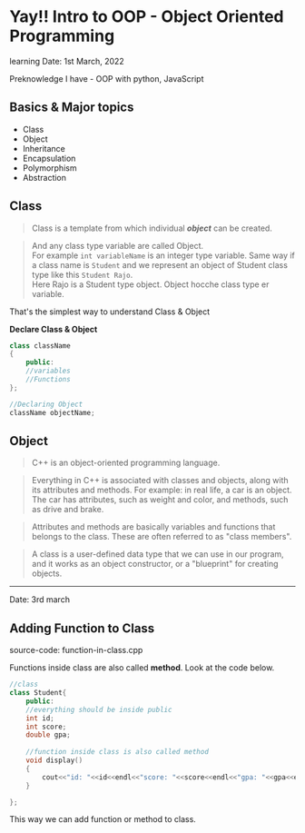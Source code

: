 # Yay!! Intro to OOP - Object Oriented Programming 

learning Date: 1st March, 2022

Preknowledge I have - OOP with python, JavaScript

## Basics & Major topics
* Class
* Object 
* Inheritance 
* Encapsulation 
* Polymorphism 
* Abstraction 


## Class 

> Class is a template from which individual ***object*** can be created.

> And any class type variable are called Object.  
For example `int variableName` is an integer type variable. Same way if a class name is `Student` and we represent an object of Student class type like this `Student Rajo`.   
Here Rajo is a Student type object.
Object hocche class type er variable.  

That's the simplest way to understand Class & Object   


**Declare Class & Object**


```cpp
class className
{
    public:
    //variables
    //Functions
};

//Declaring Object
className objectName;

```

## Object 
> C++ is an object-oriented programming language.

> Everything in C++ is associated with classes and objects, along with its attributes and methods. For example: in real life, a car is an object. The car has attributes, such as weight and color, and methods, such as drive and brake.

> Attributes and methods are basically variables and functions that belongs to the class. These are often referred to as "class members".

> A class is a user-defined data type that we can use in our program, and it works as an object constructor, or a "blueprint" for creating objects.


___

Date: 3rd march

## Adding Function to Class 

source-code: function-in-class.cpp

Functions inside class are also called **method**.
Look at the code below.


```cpp
//class 
class Student{
    public:
    //everything should be inside public
    int id;
    int score;
    double gpa;
    
    //function inside class is also called method
    void display()
    {
        cout<<"id: "<<id<<endl<<"score: "<<score<<endl<<"gpa: "<<gpa<<endl;
    }

};
```
This way we can add function or method to class. 


